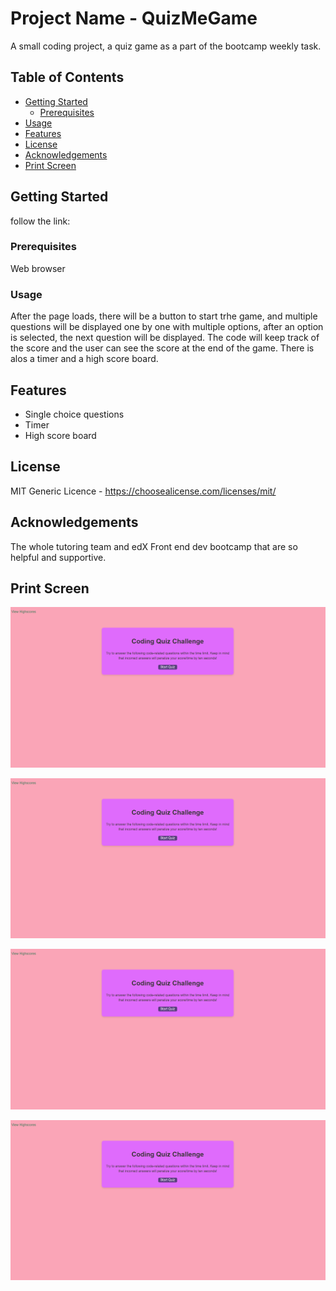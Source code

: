 # Project Name - QuizMeGame

A small coding project, a quiz game as a part of the bootcamp weekly task.

## Table of Contents

- [Getting Started](#getting-started)
  - [Prerequisites](#prerequisites)
- [Usage](#usage)
- [Features](#features)
- [License](#license)
- [Acknowledgements](#acknowledgements)
- [Print Screen](#print-screen)

## Getting Started

follow the link: 


### Prerequisites

Web browser

### Usage

After the page loads, there will be a button to start trhe game, and multiple questions will be displayed one by one with multiple options, after an option is selected, the next question will be displayed.
The code will keep track of the score and the user can see the score at the end of the game.
There is alos a timer and a high score board.

## Features

* Single choice questions
* Timer
* High score board

## License
MIT Generic Licence - https://choosealicense.com/licenses/mit/

## Acknowledgements
The whole tutoring team and edX Front end dev bootcamp that are so helpful and supportive.

## Print Screen

![Printscreen 1](https://github.com/DodoID/QuizMeGame/blob/main/Assets/images/Screenshot%202024-02-27%20131230.png)

![Printscreen 2](https://github.com/DodoID/QuizMeGame/blob/main/Assets/images/Screenshot%202024-02-27%20131230.png)

![Printscreen 3](https://github.com/DodoID/QuizMeGame/blob/main/Assets/images/Screenshot%202024-02-27%20131230.png)

![Printscreen 4](https://github.com/DodoID/QuizMeGame/blob/main/Assets/images/Screenshot%202024-02-27%20131230.png)